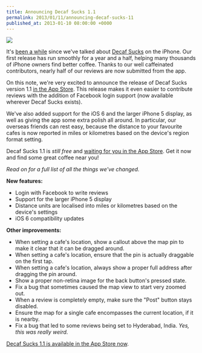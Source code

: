 ```yaml
---
title: Announcing Decaf Sucks 1.1
permalink: 2013/01/11/announcing-decaf-sucks-11
published_at: 2013-01-10 08:00:00 +0000
---
```


![](content/images/ss/f576e3f4d908.png)

It's [been a while](http://icelab.com.au/notes/decaf-sucks-launch-countdown-a-restrospective/) since we've talked about [Decaf Sucks](http://decafsucks.com/) on the iPhone. Our first release has run smoothly for a year and a half, helping many thousands of iPhone owners find better coffee. Thanks to our well caffeinated contributors, nearly half of our reviews are now submitted from the app.

On this note, we're very excited to announce the release of Decaf Sucks version 1.1 [in the App Store](https://itunes.apple.com/au/app/decaf-sucks/id458958884?mt=8). This release makes it even easier to contribute reviews with the addition of Facebook login support (now available wherever Decaf Sucks exists).

We've also added support for the iOS 6 and the larger iPhone 5 display, as well as giving the app some extra polish all around. In particular, our overseas friends can rest easy, because the distance to your favourite cafes is now reported in miles or kilometres based on the device's region format setting.

Decaf Sucks 1.1 is _still free_ and [waiting for you in the App Store](https://itunes.apple.com/au/app/decaf-sucks/id458958884?mt=8). Get it now and find some great coffee near you!

_Read on for a full list of all the things we've changed._

**New features:**

- Login with Facebook to write reviews
- Support for the larger iPhone 5 display
- Distance units are localised into miles or kilometres based on the device's settings
- iOS 6 compatibility updates

**Other improvements:**

- When setting a cafe's location, show a callout above the map pin to make it clear that it can be dragged around.
- When setting a cafe's location, ensure that the pin is actually draggable on the first tap.
- When setting a cafe's location, always show a proper full address after dragging the pin around.
- Show a proper non-retina image for the back button's pressed state.
- Fix a bug that sometimes caused the map view to start very zoomed out.
- When a review is completely empty, make sure the "Post" button stays disabled.
- Ensure the map for a single cafe encompasses the current location, if it is nearby.
- Fix a bug that led to some reviews being set to Hyderabad, India. _Yes, this was really weird._

[Decaf Sucks 1.1 is available in the App Store now](https://itunes.apple.com/au/app/decaf-sucks/id458958884?mt=8).

